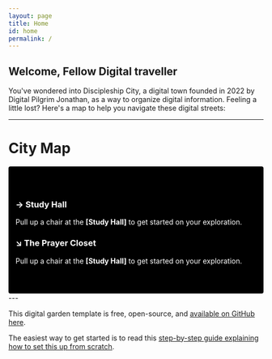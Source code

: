 ```yaml
---
layout: page
title: Home
id: home
permalink: /
---
```


## Welcome, Fellow Digital traveller

You've wondered into Discipleship City, a digital town founded in 2022 by Digital Pilgrim Jonathan, as a way to organize digital information. Feeling a little lost? Here's a map to help you navigate these digital streets:

---
<h1>City Map</h1>
<div style="padding: 3em 1em; margin-top: 1rem; background: #000; color: #fff; border-radius: 4px;">
  <h3>→ Study Hall</h3>
  <p>Pull up a chair at the <span style="font-weight: bold">[Study Hall]</span> to get started on your exploration.</p>
  <h3>↘ The Prayer Closet</h3>
  <p>Pull up a chair at the <span style="font-weight: bold">[Study Hall]</span> to get started on your exploration.</p>
</div>
---


This digital garden template is free, open-source, and [available on GitHub here](https://github.com/maximevaillancourt/digital-garden-jekyll-template).

The easiest way to get started is to read this [step-by-step guide explaining how to set this up from scratch](https://maximevaillancourt.com/blog/setting-up-your-own-digital-garden-with-jekyll).

<style>
  .wrapper {
    max-width: 46em;
  }
</style>
